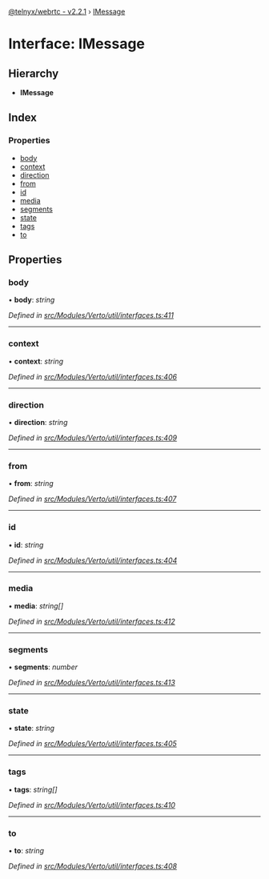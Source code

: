 [@telnyx/webrtc - v2.2.1](../README.md) › [IMessage](imessage.md)

# Interface: IMessage

## Hierarchy

* **IMessage**

## Index

### Properties

* [body](imessage.md#body)
* [context](imessage.md#context)
* [direction](imessage.md#direction)
* [from](imessage.md#from)
* [id](imessage.md#id)
* [media](imessage.md#media)
* [segments](imessage.md#segments)
* [state](imessage.md#state)
* [tags](imessage.md#tags)
* [to](imessage.md#to)

## Properties

###  body

• **body**: *string*

*Defined in [src/Modules/Verto/util/interfaces.ts:411](https://github.com/team-telnyx/webrtc/blob/1cfde20/packages/js/src/Modules/Verto/util/interfaces.ts#L411)*

___

###  context

• **context**: *string*

*Defined in [src/Modules/Verto/util/interfaces.ts:406](https://github.com/team-telnyx/webrtc/blob/1cfde20/packages/js/src/Modules/Verto/util/interfaces.ts#L406)*

___

###  direction

• **direction**: *string*

*Defined in [src/Modules/Verto/util/interfaces.ts:409](https://github.com/team-telnyx/webrtc/blob/1cfde20/packages/js/src/Modules/Verto/util/interfaces.ts#L409)*

___

###  from

• **from**: *string*

*Defined in [src/Modules/Verto/util/interfaces.ts:407](https://github.com/team-telnyx/webrtc/blob/1cfde20/packages/js/src/Modules/Verto/util/interfaces.ts#L407)*

___

###  id

• **id**: *string*

*Defined in [src/Modules/Verto/util/interfaces.ts:404](https://github.com/team-telnyx/webrtc/blob/1cfde20/packages/js/src/Modules/Verto/util/interfaces.ts#L404)*

___

###  media

• **media**: *string[]*

*Defined in [src/Modules/Verto/util/interfaces.ts:412](https://github.com/team-telnyx/webrtc/blob/1cfde20/packages/js/src/Modules/Verto/util/interfaces.ts#L412)*

___

###  segments

• **segments**: *number*

*Defined in [src/Modules/Verto/util/interfaces.ts:413](https://github.com/team-telnyx/webrtc/blob/1cfde20/packages/js/src/Modules/Verto/util/interfaces.ts#L413)*

___

###  state

• **state**: *string*

*Defined in [src/Modules/Verto/util/interfaces.ts:405](https://github.com/team-telnyx/webrtc/blob/1cfde20/packages/js/src/Modules/Verto/util/interfaces.ts#L405)*

___

###  tags

• **tags**: *string[]*

*Defined in [src/Modules/Verto/util/interfaces.ts:410](https://github.com/team-telnyx/webrtc/blob/1cfde20/packages/js/src/Modules/Verto/util/interfaces.ts#L410)*

___

###  to

• **to**: *string*

*Defined in [src/Modules/Verto/util/interfaces.ts:408](https://github.com/team-telnyx/webrtc/blob/1cfde20/packages/js/src/Modules/Verto/util/interfaces.ts#L408)*
